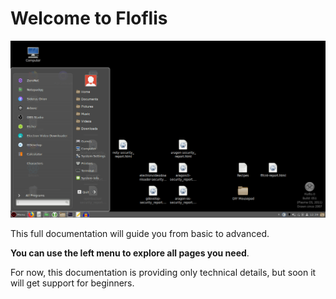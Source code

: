 # Welcome to Floflis

![](img/screen/welcome.png)

This full documentation will guide you from basic to advanced.

**You can use the left menu to explore all pages you need**.

For now, this documentation is providing only technical details, but soon it will get support for beginners.
